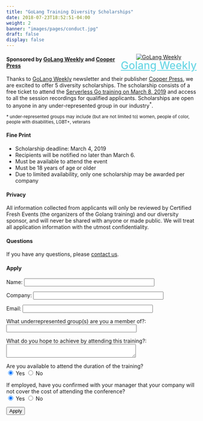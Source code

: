 ```yaml
---
title: "GoLang Training Diversity Scholarships"
date: 2018-07-23T18:52:51-04:00
weight: 2
banner: "images/pages/conduct.jpg"
draft: false
display: false
---
```


<div style="float:right;text-align:center;"><a href="https://golangweekly.com/"><img src="/images/banners/golang-weekly.png" alt="GoLang Weekly"></a><br><a href="https://golangweekly.com/" style="font-size: 2em;font-weight: 500;color: #6cd7e5;line-height: 1.0em;">Golang Weekly</a></div>

#### Sponsored by [GoLang Weekly](https://golangweekly.com/) and [Cooper Press](https://cooperpress.com/)

Thanks to [GoLang Weekly](https://golangweekly.com/) newsletter and their publisher [Cooper Press](https://cooperpress.com/), we are excited to offer 5 diversity scholarships. The scholarship consists of a free ticket to attend the [Serverless Go training on March 8, 2019](https://certifiedfreshevents.com/events/serverless-go/) and access to all the session recordings for qualified applicants. Scholarships are open to anyone in any under-represented group in our industry<sup>*</sup>.

<small>* under-represented groups may include (but are not limited to) women, people of color, people with disabilities, LGBT+, veterans</small>

#### Fine Print

* Scholarship deadline: March 4, 2019
* Recipients will be notified no later than March 6.
* Must be available to attend the event
* Must be 18 years of age or older
* Due to limited availability, only one scholarship may be awarded per company

#### Privacy

All information collected from applicants will only be reviewed by Certified Fresh Events (the organizers of the Golang training) and our diversity sponsor, and will never be shared with anyone or made public. We will treat all application information with the utmost confidentiality.

#### Questions

If you have any questions, please [contact us](/contact/).

#### Apply

<form name="apply-golang" netlify-honeypot="bot-field" action="/contact/scholarship-submitted" netlify>
  <p style="display:none;">
    <label>Don’t fill this out: <input name="bot-field"></label>
  </p>
  <p>
    <label>Name: <input type="text" name="name" size="40" required></label>
  </p>
  <p>
    <label>Company: <input type="text" name="company" size="40" required></label>
  </p>
  <p>
    <label>Email: <input type="email" name="email" size="40" required></label>
  </p>
  <p>
    <label>What underrepresented group(s) are you a member of?: <input type="text" name="groups" size="40" required></label>
  </p>
   <p>
    <label>What do you hope to achieve by attending this training?: <textarea name="goals" cols="40" required></textarea></label>
  </p>
  <p>
    <label>Are you available to attend the duration of the training?<br><input type="radio" name="canAttend" value="yes" checked> Yes <input type="radio" name="canAttend" value="no"> No </label>
  <p>
  <p>
    <label>If employed, have you confirmed with your manager that your company will not cover the cost of attending the conference?<br><input type="radio" name="cantCover" value="yes" checked> Yes <input type="radio" name="cantCover" value="no"> No </label>
  <p>
    <button type="submit">Apply</button>
  </p>
</form>